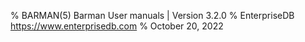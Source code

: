 % BARMAN(5) Barman User manuals | Version 3.2.0
% EnterpriseDB <https://www.enterprisedb.com>
% October 20, 2022
